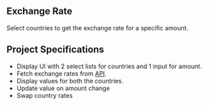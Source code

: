 ## Exchange Rate

Select countries to get the exchange rate for a specific amount.

## Project Specifications

- Display UI with 2 select lists for countries and 1 input for amount.
- Fetch exchange rates from [API](https://api.exchangerate-api.com).
- Display values for both the countries.
- Update value on amount change
- Swap country rates
